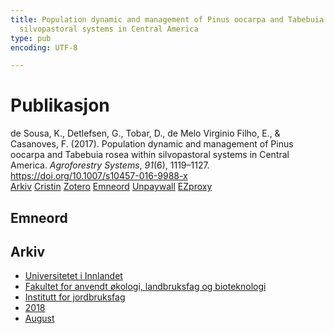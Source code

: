 ```yaml
---
title: Population dynamic and management of Pinus oocarpa and Tabebuia rosea within
  silvopastoral systems in Central America
type: pub
encoding: UTF-8

---
```

<h1>Publikasjon</h1>
<article id="csl-bib-container-EZDZX5GJ" class="csl-bib-container">
  <div class="csl-bib-body"> <div class="csl-entry">de Sousa, K., Detlefsen, G., Tobar, D., de Melo Virginio Filho, E., &#38; Casanoves, F. (2017). Population dynamic and management of Pinus oocarpa and Tabebuia rosea within silvopastoral systems in Central America. <i>Agroforestry Systems</i>, <i>91</i>(6), 1119–1127. <a href="https://doi.org/10.1007/s10457-016-9988-x">https://doi.org/10.1007/s10457-016-9988-x</a></div> </div>
  <div class="csl-bib-buttons">
    <a href="#taxonomy-article-EZDZX5GJ" alt="archive" class="csl-bib-button">Arkiv</a>
    <a href="https://app.cristin.no/results/show.jsf?id=1603671" alt="Cristin" class="csl-bib-button">Cristin</a>
    <a href="http://zotero.org/groups/5881554/items/EZDZX5GJ" alt="Zotero" class="csl-bib-button">Zotero</a>
    <a href="#keywords-article-EZDZX5GJ" alt="keywords" class="csl-bib-button">Emneord</a>
    <a href="https://doi.org/10.1007/s10457-016-9988-x" alt="Unpaywall" class="csl-bib-button">Unpaywall</a>
    <a href="https://doi.org/10.1007/s10457-016-9988-x" alt="EZproxy" class="csl-bib-button">EZproxy</a>
  </div>
  <div id="csl-bib-meta-container-EZDZX5GJ"></div>
</article>
<div id="csl-bib-meta-EZDZX5GJ" class="csl-bib-meta">
  <article id="keywords-article-EZDZX5GJ" class="keywords-article">
    <h1>Emneord</h1>
    
  </article>
  <article id="taxonomy-article-EZDZX5GJ" class="taxonomy-article">
    <h1>Arkiv</h1>
    <ul>
      <li><a href="{{< params subfolder >}}nn/archive/?key=3DCRN523">Universitetet i Innlandet</a></li>
      <li><a href="{{< params subfolder >}}nn/archive/?key=T77LXH6D">Fakultet for anvendt økologi, landbruksfag og bioteknologi</a></li>
      <li><a href="{{< params subfolder >}}nn/archive/?key=SSN4QLEC">Institutt for jordbruksfag</a></li>
      <li><a href="{{< params subfolder >}}nn/archive/?key=6CFKCF7S">2018</a></li>
      <li><a href="{{< params subfolder >}}nn/archive/?key=HEQEDDT9">August</a></li>
    </ul>
  </article>
</div>
